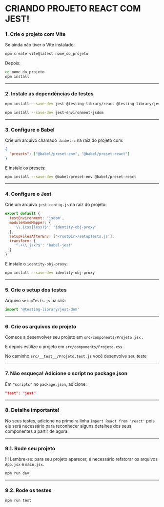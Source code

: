 # CRIANDO PROJETO REACT COM JEST!

### 1. **Crie o projeto com Vite**

Se ainda não tiver o Vite instalado:

```bash
npm create vite@latest nome_do_projeto
```

Depois:

```bash
cd nome_do_projeto
npm install
```

---

### 2. **Instale as dependências de testes**

```bash
npm install --save-dev jest @testing-library/react @testing-library/jest-dom babel-jest
```

```bash
npm install --save-dev jest-environment-jsdom
```

---

### 3. **Configure o Babel**

Crie um arquivo chamado `.babelrc` na raiz do projeto com:

```json
{
  "presets": ["@babel/preset-env", "@babel/preset-react"]
}
```

E instale os presets:

```bash
npm install --save-dev @babel/preset-env @babel/preset-react
```

---

### 4. **Configure o Jest**

Crie um arquivo `jest.config.js` na raiz do projeto:

```jsx
export default {
  testEnvironment: 'jsdom',
  moduleNameMapper: {
    '\\.(css|less)$': 'identity-obj-proxy'
  },
  setupFilesAfterEnv: ['<rootDir>/setupTests.js'],
  transform: {
    '^.+\\.jsx?$': 'babel-jest'
  }
}
```

E instale o `identity-obj-proxy`:

```bash
npm install --save-dev identity-obj-proxy
```

---

### 5. **Crie o setup dos testes**

Arquivo `setupTests.js` na raiz:

```jsx
import '@testing-library/jest-dom'
```

---

### 6. **Crie os arquivos do projeto**

Comece a desenvolver seu projeto em `src/components/Projeto.jsx` .

E depois estilize o projeto em `src/components/Projeto.css` .

No caminho `src/__test__/Projeto.test.js` você desenvolve seu teste

---

### 7. Não esqueça! **Adicione o script no package.json**

Em `"scripts"` no `package.json`, adicione:

```json
"test": "jest"
```

---

### 8. Detalhe importante!

No seus testes, adicione na primeira linha `import React from 'react'` pois ele será necessário para reconhecer alguns detalhes dos seus componentes a partir de agora.

---

### 9.1. Rode seu projeto

!!! Lembre-se: para seu projeto aparecer, é necessário refatorar os arquivos `App.jsx` e `main.jsx`.

```bash
npm run dev
```

---

### 9.2. **Rode os testes**

```bash
npm run test
```

